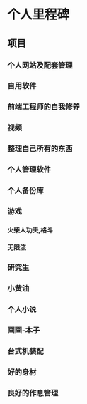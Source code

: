 # 个人里程碑

## 项目

### 个人网站及配套管理
### 自用软件
### 前端工程师的自我修养
### 视频
### 整理自己所有的东西
### 个人管理软件
### 个人备份库
### 游戏
#### 火柴人功夫,格斗
#### 无限流
### 研究生
### 小黄油
### 个人小说
### 画画-本子
### 台式机装配
### 好的身材
### 良好的作息管理
